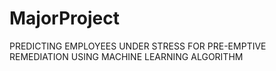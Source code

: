 # MajorProject
PREDICTING EMPLOYEES UNDER STRESS FOR PRE-EMPTIVE REMEDIATION USING MACHINE LEARNING ALGORITHM
